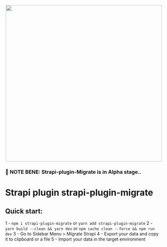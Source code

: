 <p align="center">
<img width="500px" src="https://github.com/ijsto/strapi-plugin-migrate/blob/master/admin/src/assets/images/readme-jumbo.png?raw=true"/>
</p>

### 🚨 NOTE BENE: Strapi-plugin-Migrate is in Alpha stage..

# Strapi plugin strapi-plugin-migrate

## Quick start:

1 - `npm i strapi-plugin-migrate` or `yarn add strapi-plugin-migrate`
2 - `yarn build --clean && yarn dev` or `npm cache clean --force && npm run dev`
3 - Go to Sidebar Menu > Migrate Strapi
4 - Export your data and copy it to clipboard or a file
5 - Import your data in the target environment
